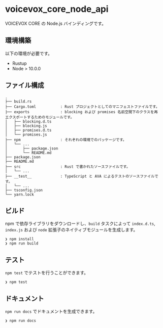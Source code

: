 # voicevox_core_node_api

VOICEVOX CORE の Node.js バインディングです。

## 環境構築

以下の環境が必要です。

- Rustup
- Node > 10.0.0

## ファイル構成

```console
.
├── build.rs
├── Cargo.toml           : Rust プロジェクトとしてのマニフェストファイルです。
├── exports              : blocking および promises 名前空間下のクラスを再エクスポートするためのモジュールです。
│   ├── blocking.d.ts
│   ├── blocking.js
│   ├── promises.d.ts
│   └── promises.js
├── npm                  : それぞれの環境でのパッケージです。
│   └── ...
│       ├── package.json
│       └── README.md
├── package.json
├── README.md
├── src                  : Rust で書かれたソースファイルです。
│   └── ...
├── __test__             : TypeScript と AVA によるテストのソースファイルです。
│   └── ...
├── tsconfig.json
└── yarn.lock
```

## ビルド

npm で依存ライブラリをダウンロードし、`build` タスクによって `index.d.ts`, `index.js` および `node` 拡張子のネイティブモジュールを生成します。

```console
❯ npm install
❯ npm run build
```

## テスト

`npm test` でテストを行うことができます。

```console
❯ npm test
```

## ドキュメント

`npm run docs` でドキュメントを生成できます。

```console
❯ npm run docs
```
